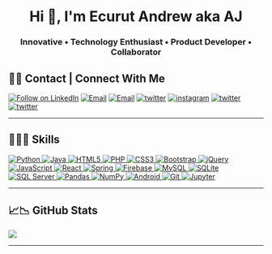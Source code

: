 <h1 align="center">Hi 👋, I'm Ecurut Andrew aka AJ</h1>
<h3 align="center">Innovative • Technology Enthusiast • Product Developer • Collaborator</h3>

<!--
**ajso/ajso** is a ✨ _special_ ✨ repository because its `README.md` (this file) appears on your GitHub profile.

Here are some ideas to get you started:

- 🔭 I’m currently working on ...
- 🌱 I’m currently learning ...
- 👯 I’m looking to collaborate on ...
- 🤔 I’m looking for help with ...
- 💬 Ask me about ...
- 📫 How to reach me: ...
- 😄 Pronouns: ...
- ⚡ Fun fact: ...
-->
## 📝📧 Contact | Connect With Me

<p align="left">
  <a href="https://www.linkedin.com/in/andrew-ecurut-angura-987266b4/" target="_blank"><img title="Follow on LinkedIn" src="https://img.shields.io/badge/LinkedIn-0077B5?style=for-the-badge&logo=linkedin&logoColor=white"/></a>
  <a href="mailto:andre.ecurut@gmail.com" target="_blank"><img title="Email" src="https://img.shields.io/badge/Gmail-D14836?style=for-the-badge&logo=gmail&logoColor=white"/></a>
  <a href="mailto:andre.ecurut@outlook.com" target="_blank"><img title="Email" src="https://img.shields.io/badge/Microsoft_Outlook-0078D4?style=for-the-badge&logo=microsoft-outlook&logoColor=white"/><a>
    <a href="https://twitter.com/ecurut" target="_blank"><img title="twitter" src="https://img.shields.io/badge/twitter-0078D4?style=for-the-badge&logo=twitter&logoColor=white"/><a>
  <a href="https://instagram.com/iam_andre11" target="_blank"><img title="instagram" src="https://img.shields.io/badge/instagram-c13584?style=for-the-badge&logo=instagram&logoColor=white"/><a>
    <a href="https://stackoverflow.com/users/8863843/a-j" target="_blank"><img title="twitter" src="https://img.shields.io/badge/stackoverflow-F77737?style=for-the-badge&logo=stackoverflow&logoColor=white"/><a>   
   <a href="https://dev.to/ecurut" target="_blank"><img title="twitter" src="https://img.shields.io/badge/dev-1B1212?style=for-the-badge&logo=dev&logoColor=white"/><a>
      
</p>

<hr>

## 👩‍💻🚀 Skills

<p align="left">
 <a href="#">
  <img alt="Python" src="https://img.shields.io/badge/python%20-%2314354C.svg?&style=for-the-badge&logo=python&logoColor=white"/>
  <img alt="Java" src="https://img.shields.io/badge/java-%23ED8B00.svg?&style=for-the-badge&logo=java&logoColor=white"/>
  <img alt="HTML5" src="https://img.shields.io/badge/html5%20-%23E34F26.svg?&style=for-the-badge&logo=html5&logoColor=white"/>
  <img alt="PHP" src="https://img.shields.io/badge/php%20-%6A0DAD.svg?&style=for-the-badge&logo=PHP&logoColor=white"/>
  <img alt="CSS3" src="https://img.shields.io/badge/css3%20-%231572B6.svg?&style=for-the-badge&logo=css3&logoColor=white"/>
  <img alt="Bootstrap" src="https://img.shields.io/badge/bootstrap%20-%23563D7C.svg?&style=for-the-badge&logo=bootstrap&logoColor=white"/>
  <img alt="jQuery" src="https://img.shields.io/badge/jquery%20-%230769AD.svg?&style=for-the-badge&logo=jquery&logoColor=white"/>
  <img alt="JavaScript" src="https://img.shields.io/badge/javascript%20-%23323330.svg?&style=for-the-badge&logo=javascript&logoColor=%23F7DF1E"/>
  <img alt="React" src ="https://img.shields.io/badge/React-20232A?style=for-the-badge&logo=react&logoColor=61DAFB"/>
  <img alt="Spring" src ="https://img.shields.io/badge/Spring-6DB33F?style=for-the-badge&logo=spring&logoColor=white"/>
  <img alt="Firebase" src="https://img.shields.io/badge/firebase%20-%23039BE5.svg?&style=for-the-badge&logo=firebase"/>
  <img alt="MySQL" src="https://img.shields.io/badge/mysql-%2300f.svg?&style=for-the-badge&logo=mysql&logoColor=white"/>
  <img alt="SQLite" src ="https://img.shields.io/badge/sqlite-%2307405e.svg?&style=for-the-badge&logo=sqlite&logoColor=white"/>
  <img alt="SQL Server" src ="https://img.shields.io/badge/Microsoft_SQL_Server-CC2927?style=for-the-badge&logo=microsoft-sql-server&logoColor=white"/>
  <img alt="Pandas" src="https://img.shields.io/badge/pandas%20-%23150458.svg?&style=for-the-badge&logo=pandas&logoColor=white" />
  <img alt="NumPy" src="https://img.shields.io/badge/numpy%20-%23013243.svg?&style=for-the-badge&logo=numpy&logoColor=white" />
  <img alt="Android" src="https://img.shields.io/badge/Android-3DDC84?style=for-the-badge&logo=android&logoColor=white" />
  <img alt="Git" src="https://img.shields.io/badge/git%20-%23F05033.svg?&style=for-the-badge&logo=git&logoColor=white"/>
  <img alt="Jupyter" src="https://img.shields.io/badge/Jupyter%20-%23F37626.svg?&style=for-the-badge&logo=Jupyter&logoColor=white" />
  </a>
</p>

<hr>

## 📈📉 GitHub Stats

<a href="#">
  <img align="center" src="https://github-readme-stats.vercel.app/api/top-langs/?username=ajso&langs_count=8&layout=compact&show_icons=true&theme=light" />
</a>
     
    
   <!-- <a href="#">
 <img align="center" src="https://github-readme-streak-stats.herokuapp.com/?user=ajso&theme=light">
 </a>

  <a href="#">
  <img align="center" src="https://github-readme-stats.vercel.app/api?username=ajso&show_icons=true&layout=compact&theme=light&hide=stars" />
</a> -->
    
<hr>
